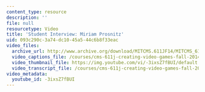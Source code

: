 ```yaml
---
content_type: resource
description: ''
file: null
resourcetype: Video
title: 'Student Interview: Miriam Prosnitz'
uid: 093c290c-3a74-dc10-45a5-44c6b8f33eac
video_files:
  archive_url: http://www.archive.org/download/MITCMS.611JF14/MITCMS_611JF14_Miriam_Proznitz_300k.mp4
  video_captions_file: /courses/cms-611j-creating-video-games-fall-2014/798af0910bed590ba8b60b835393d566_-3ixsZ7fBUI.vtt
  video_thumbnail_file: https://img.youtube.com/vi/-3ixsZ7fBUI/default.jpg
  video_transcript_file: /courses/cms-611j-creating-video-games-fall-2014/222452008328419681244b6dfdbbd2eb_-3ixsZ7fBUI.pdf
video_metadata:
  youtube_id: -3ixsZ7fBUI
---
```

